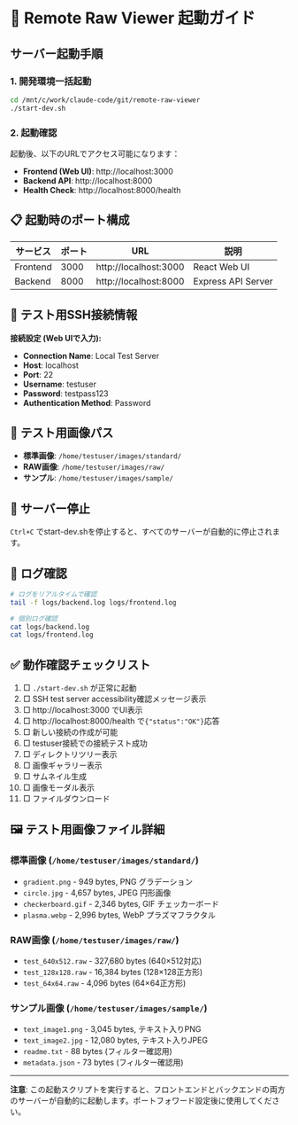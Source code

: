 # 🚀 Remote Raw Viewer 起動ガイド

## サーバー起動手順

### 1. 開発環境一括起動
```bash
cd /mnt/c/work/claude-code/git/remote-raw-viewer
./start-dev.sh
```

### 2. 起動確認
起動後、以下のURLでアクセス可能になります：

- **Frontend (Web UI)**: http://localhost:3000
- **Backend API**: http://localhost:8000
- **Health Check**: http://localhost:8000/health

## 📋 起動時のポート構成

| サービス | ポート | URL | 説明 |
|---------|-------|-----|-----|
| Frontend | 3000 | http://localhost:3000 | React Web UI |
| Backend | 8000 | http://localhost:8000 | Express API Server |

## 🧪 テスト用SSH接続情報

**接続設定 (Web UIで入力):**
- **Connection Name**: Local Test Server
- **Host**: localhost
- **Port**: 22
- **Username**: testuser
- **Password**: testpass123
- **Authentication Method**: Password

## 📁 テスト用画像パス

- **標準画像**: `/home/testuser/images/standard/`
- **RAW画像**: `/home/testuser/images/raw/`
- **サンプル**: `/home/testuser/images/sample/`

## 🛑 サーバー停止

`Ctrl+C` でstart-dev.shを停止すると、すべてのサーバーが自動的に停止されます。

## 📝 ログ確認

```bash
# ログをリアルタイムで確認
tail -f logs/backend.log logs/frontend.log

# 個別ログ確認
cat logs/backend.log
cat logs/frontend.log
```

## ✅ 動作確認チェックリスト

1. □ `./start-dev.sh` が正常に起動
2. □ SSH test server accessibility確認メッセージ表示
3. □ http://localhost:3000 でUI表示
4. □ http://localhost:8000/health で`{"status":"OK"}`応答
5. □ 新しい接続の作成が可能
6. □ testuser接続での接続テスト成功
7. □ ディレクトリツリー表示
8. □ 画像ギャラリー表示
9. □ サムネイル生成
10. □ 画像モーダル表示
11. □ ファイルダウンロード

## 🖼️ テスト用画像ファイル詳細

### 標準画像 (`/home/testuser/images/standard/`)
- `gradient.png` - 949 bytes, PNG グラデーション
- `circle.jpg` - 4,657 bytes, JPEG 円形画像
- `checkerboard.gif` - 2,346 bytes, GIF チェッカーボード
- `plasma.webp` - 2,996 bytes, WebP プラズマフラクタル

### RAW画像 (`/home/testuser/images/raw/`)
- `test_640x512.raw` - 327,680 bytes (640×512対応)
- `test_128x128.raw` - 16,384 bytes (128×128正方形)
- `test_64x64.raw` - 4,096 bytes (64×64正方形)

### サンプル画像 (`/home/testuser/images/sample/`)
- `text_image1.png` - 3,045 bytes, テキスト入りPNG
- `text_image2.jpg` - 12,080 bytes, テキスト入りJPEG
- `readme.txt` - 88 bytes (フィルター確認用)
- `metadata.json` - 73 bytes (フィルター確認用)

---

**注意**: この起動スクリプトを実行すると、フロントエンドとバックエンドの両方のサーバーが自動的に起動します。ポートフォワード設定後に使用してください。